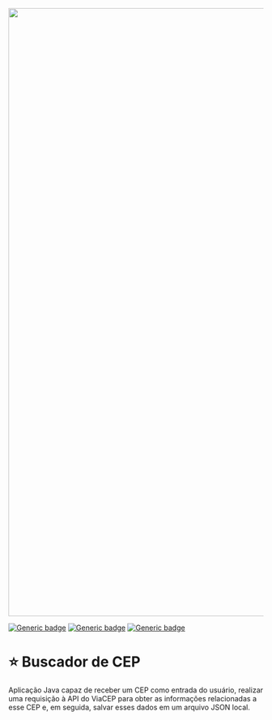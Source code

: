 <p align="center">
  <img src="https://github.com/jessiferreira/buscador/assets/121064773/ae2f2a49-b97d-442f-91a6-de6329062b18" alt="imagem-alura" width="1200px">
</p>

[![Generic badge](https://img.shields.io/badge/LINGUAGEM-Java-FF79C6.svg)](https://shields.io/)&nbsp;[![Generic badge](https://img.shields.io/badge/IDE-IntelliJ_IDEA-FF79C6.svg)](https://shields.io/)&nbsp;[![Generic badge](https://img.shields.io/badge/STATUS-Concluído-FF79C6.svg)](https://shields.io/)

# ⭐ Buscador de CEP
Aplicação Java capaz de receber um CEP como entrada do usuário, realizar uma requisição à API do ViaCEP para obter as informações relacionadas a esse CEP e, em seguida, salvar esses dados em um arquivo JSON local.


